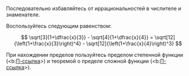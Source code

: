 Последовательно избавляйтесь от иррациональностей в числителе и знаменателе.

Воспользуйтесь следующим равенством:

$$ \sqrt[3]{1+\dfrac{x}{3}} - \sqrt[4]{1+\dfrac{x}{4}} = \sqrt[12]{\left(1+\frac{x}{3}\right)^4} - \sqrt[12]{\left(1+\frac{x}{4}\right)^3} $$

При нахождении пределов пользуйтесь пределом степенной функции (<b:[П-ссылка](advanced/proto/f-lim/f-power)>) и теоремой о пределе сложной функции (<b:[П-ссылка](advanced/proto/f-lim/composition)>).